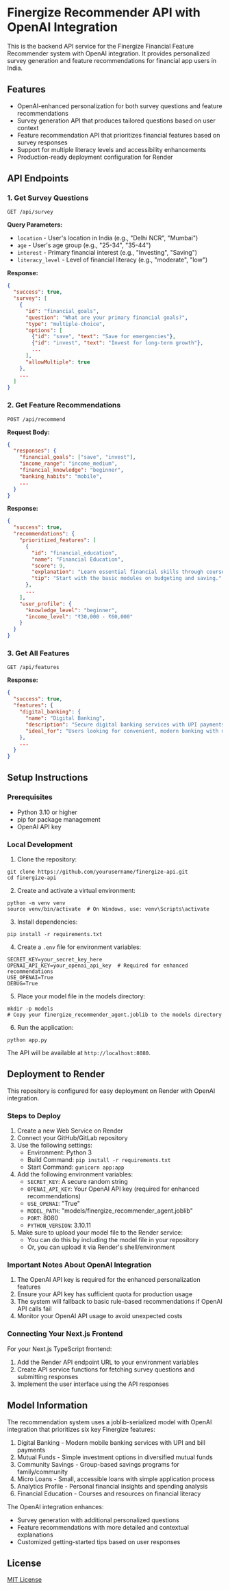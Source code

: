 # Finergize Recommender API with OpenAI Integration

This is the backend API service for the Finergize Financial Feature Recommender system with OpenAI integration. It provides personalized survey generation and feature recommendations for financial app users in India.

## Features

- OpenAI-enhanced personalization for both survey questions and feature recommendations
- Survey generation API that produces tailored questions based on user context
- Feature recommendation API that prioritizes financial features based on survey responses
- Support for multiple literacy levels and accessibility enhancements
- Production-ready deployment configuration for Render

## API Endpoints

### 1. Get Survey Questions

```
GET /api/survey
```

**Query Parameters:**
- `location` - User's location in India (e.g., "Delhi NCR", "Mumbai")
- `age` - User's age group (e.g., "25-34", "35-44")
- `interest` - Primary financial interest (e.g., "Investing", "Saving")
- `literacy_level` - Level of financial literacy (e.g., "moderate", "low")

**Response:**
```json
{
  "success": true,
  "survey": [
    {
      "id": "financial_goals",
      "question": "What are your primary financial goals?",
      "type": "multiple-choice",
      "options": [
        {"id": "save", "text": "Save for emergencies"},
        {"id": "invest", "text": "Invest for long-term growth"},
        ...
      ],
      "allowMultiple": true
    },
    ...
  ]
}
```

### 2. Get Feature Recommendations

```
POST /api/recommend
```

**Request Body:**
```json
{
  "responses": {
    "financial_goals": ["save", "invest"],
    "income_range": "income_medium",
    "financial_knowledge": "beginner",
    "banking_habits": "mobile",
    ...
  }
}
```

**Response:**
```json
{
  "success": true,
  "recommendations": {
    "prioritized_features": [
      {
        "id": "financial_education",
        "name": "Financial Education",
        "score": 9,
        "explanation": "Learn essential financial skills through courses and articles.",
        "tip": "Start with the basic modules on budgeting and saving."
      },
      ...
    ],
    "user_profile": {
      "knowledge_level": "beginner",
      "income_level": "₹30,000 - ₹60,000"
    }
  }
}
```

### 3. Get All Features

```
GET /api/features
```

**Response:**
```json
{
  "success": true,
  "features": {
    "digital_banking": {
      "name": "Digital Banking",
      "description": "Secure digital banking services with UPI payments, bill payments, and account management",
      "ideal_for": "Users looking for convenient, modern banking with minimal fees"
    },
    ...
  }
}
```

## Setup Instructions

### Prerequisites

- Python 3.10 or higher
- pip for package management
- OpenAI API key

### Local Development

1. Clone the repository:
```
git clone https://github.com/yourusername/finergize-api.git
cd finergize-api
```

2. Create and activate a virtual environment:
```
python -m venv venv
source venv/bin/activate  # On Windows, use: venv\Scripts\activate
```

3. Install dependencies:
```
pip install -r requirements.txt
```

4. Create a `.env` file for environment variables:
```
SECRET_KEY=your_secret_key_here
OPENAI_API_KEY=your_openai_api_key  # Required for enhanced recommendations
USE_OPENAI=True
DEBUG=True
```

5. Place your model file in the models directory:
```
mkdir -p models
# Copy your finergize_recommender_agent.joblib to the models directory
```

6. Run the application:
```
python app.py
```

The API will be available at `http://localhost:8080`.

## Deployment to Render

This repository is configured for easy deployment on Render with OpenAI integration.

### Steps to Deploy

1. Create a new Web Service on Render
2. Connect your GitHub/GitLab repository
3. Use the following settings:
   - Environment: Python 3
   - Build Command: `pip install -r requirements.txt`
   - Start Command: `gunicorn app:app`
4. Add the following environment variables:
   - `SECRET_KEY`: A secure random string
   - `OPENAI_API_KEY`: Your OpenAI API key (required for enhanced recommendations)
   - `USE_OPENAI`: "True"
   - `MODEL_PATH`: "models/finergize_recommender_agent.joblib"
   - `PORT`: 8080
   - `PYTHON_VERSION`: 3.10.11
5. Make sure to upload your model file to the Render service:
   - You can do this by including the model file in your repository
   - Or, you can upload it via Render's shell/environment

### Important Notes About OpenAI Integration

1. The OpenAI API key is required for the enhanced personalization features
2. Ensure your API key has sufficient quota for production usage
3. The system will fallback to basic rule-based recommendations if OpenAI API calls fail
4. Monitor your OpenAI API usage to avoid unexpected costs

### Connecting Your Next.js Frontend

For your Next.js TypeScript frontend:

1. Add the Render API endpoint URL to your environment variables
2. Create API service functions for fetching survey questions and submitting responses
3. Implement the user interface using the API responses

## Model Information

The recommendation system uses a joblib-serialized model with OpenAI integration that prioritizes six key Finergize features:

1. Digital Banking - Modern mobile banking services with UPI and bill payments
2. Mutual Funds - Simple investment options in diversified mutual funds
3. Community Savings - Group-based savings programs for family/community
4. Micro Loans - Small, accessible loans with simple application process
5. Analytics Profile - Personal financial insights and spending analysis
6. Financial Education - Courses and resources on financial literacy

The OpenAI integration enhances:
- Survey generation with additional personalized questions
- Feature recommendations with more detailed and contextual explanations
- Customized getting-started tips based on user responses

## License

[MIT License](LICENSE)